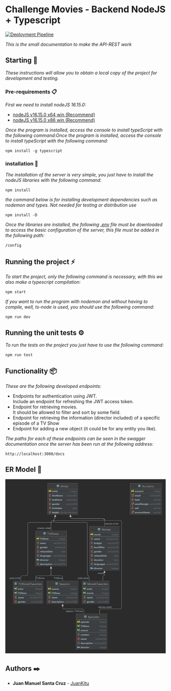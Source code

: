 # Challenge Movies - Backend NodeJS + Typescript
[![Deployment Pipeline](https://github.com/JuanKitu/challenge-movies/actions/workflows/pipeline.yml/badge.svg)](https://github.com/JuanKitu/challenge-movies/actions/workflows/pipeline.yml)

_This is the small documentation to make the API-REST work_

## Starting 🚀

_These instructions will allow you to obtain a local copy of the project for development and testing._

### Pre-requirements 📋

_First we need to install nodeJS 16.15.0:_

* [nodeJS v16.15.0 x64 win (Recommend)](https://nodejs.org/download/release/v16.15.0/node-v16.15.0-x64.msi)
* [nodeJS v16.15.0 x86 win (Recommend)](https://nodejs.org/download/release/v16.15.0/node-v16.15.0-x86.msi)

_Once the program is installed, access the console to install typeScript with the following command:Once the program is installed, access the console to install typeScript with the following command:_

```
npm install -g typescript
```

### installation 🔧

_The installation of the server is very simple, you just have to install the nodeJS libraries with the following command:_

```
npm install
```

_the command below is for installing development dependencies such as nodemon and types. Not needed for testing or
distribution use_

```
npm install -D
```

_Once the libraries are installed, the
following [.env](https://drive.google.com/file/d/1UEsaQKt3v3WBWw9Xx7pJHQmI7i80T2gx/view?usp=share_link) file must be
downloaded to access the basic configuration of the server, this file must be added in the following path:_

```
/config
```

## Running the project ⚡

_To start the project, only the following command is necessary, with this we also make a typescript compilation:_

```
npm start
```

_If you want to run the program with nodemon and without having to compile, well, ts-node is used, you should use the
following command:_

```
npm run dev
```

## Running the unit tests ⚙️

_To run the tests on the project you just have to use the following command:_

```
npm run test
```

## Functionality 📦

_These are the following developed endpoints:_

* Endpoints for authentication using JWT.<br/>
  Include an endpoint for refreshing the JWT access token.
* Endpoint for retrieving movies.<br/>
  It should be allowed to filter and sort by some field.
* Endpoint for retrieving the information (director included) of a specific episode of a TV Show
* Endpoint for adding a new object (it could be for any entity you like).

_The paths for each of these endpoints can be seen in the swagger documentation once the server has been run at the
following address:_

```
http://localhost:3000/docs
```

## ER Model 💾

![alt text](./database.png)

## Authors ✒️

* **Juan Manuel Santa Cruz** - [JuanKitu](https://gitlab.com/JuanKitu)

